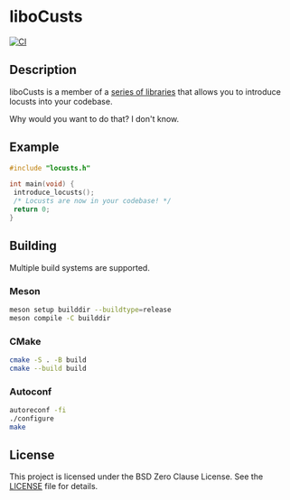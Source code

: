 # liboCusts

[![CI](https://github.com/locusts-r-us/locusts/actions/workflows/c.yml/badge.svg)](https://github.com/locusts-r-us/locusts/actions/workflows/c.yml)

## Description

liboCusts is a member of a [series of libraries](https://github.com/locusts-r-us/locusts) that allows you to introduce locusts into your codebase.

Why would you want to do that? I don't know.


## Example

```c
#include "locusts.h"

int main(void) {
 introduce_locusts();
 /* Locusts are now in your codebase! */
 return 0;
}
```

## Building

Multiple build systems are supported.

### Meson

```sh
meson setup builddir --buildtype=release
meson compile -C builddir
```

### CMake

```sh
cmake -S . -B build
cmake --build build
```

### Autoconf

```sh
autoreconf -fi
./configure
make
```

## License

This project is licensed under the BSD Zero Clause License. See the
[LICENSE](https://github.com/locusts-r-us/locusts/blob/master/LICENSE) file for details.
